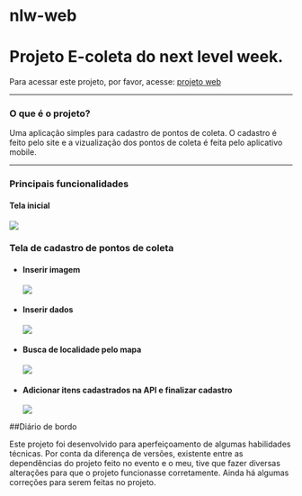 # nlw-web
<h1>Projeto E-coleta do next level week.</h1>
<p>Para acessar este projeto, por favor, acesse: <a target="__blanck" href="https://e-coleta-magdiel.netlify.app/">projeto web</a></p>  
<hr>

<h3>O que é o projeto?</h3>
<p>Uma aplicação simples para cadastro de pontos de coleta. O cadastro é feito pelo site e a vizualização dos pontos de coleta é feita pelo aplicativo mobile.</p> 
<hr>

<h3>Principais funcionalidades</h3>
<h4>Tela inicial</h4>
<img src="https://user-images.githubusercontent.com/40240561/133492808-fed9f6a4-b2c2-4953-8cd2-6cf52263d61d.png">

<h3>Tela de cadastro de pontos de coleta</h4>
<ul>
   <li><h4>Inserir imagem</h4></li>
   <img src="https://user-images.githubusercontent.com/40240561/133492853-156001f1-a464-4fe6-8597-5e60bd4034d6.png">
  
   <li><h4>Inserir dados</h4></li>
   <img src="https://user-images.githubusercontent.com/40240561/133492887-8939945b-6efc-4351-8d7e-713f6961b587.png">

   <li><h4>Busca de localidade pelo mapa</h4></li>
   <img src="https://user-images.githubusercontent.com/40240561/133492939-db9023f1-f799-438a-8625-e98f622492a1.png">

   <li><h4>Adicionar itens cadastrados na API e finalizar cadastro</h4></li>
   <img src="https://user-images.githubusercontent.com/40240561/133493022-a50392ad-b8ca-46a9-8c0a-047b9f2a930c.png">
</ul>

##Diário de bordo
<p>Este projeto foi desenvolvido para aperfeiçoamento de algumas habilidades técnicas.
Por conta da diferença de versões, existente entre as dependências do projeto feito no evento e o meu, tive que fazer diversas alterações para que o projeto funcionasse corretamente.
Ainda há algumas correções para serem feitas no projeto.</p>
